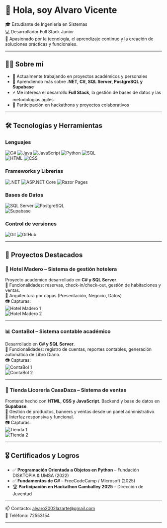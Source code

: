 # 👋 Hola, soy Alvaro Vicente  

🎓 Estudiante de Ingeniería en Sistemas  
💻 Desarrollador Full Stack Junior  
🚀 Apasionado por la tecnología, el aprendizaje continuo y la creación de soluciones prácticas y funcionales.  

---

## 👨‍💻 Sobre mí  
- 🔭 Actualmente trabajando en proyectos académicos y personales  
- 🌱 Aprendiendo más sobre **.NET, C#, SQL Server, PostgreSQL y Supabase**  
- ⚡ Me interesa el desarrollo **Full Stack**, la gestión de bases de datos y las metodologías ágiles  
- 🤝 Participación en hackathons y proyectos colaborativos  

---

## 🛠️ Tecnologías y Herramientas  

### Lenguajes  
![C#](https://img.shields.io/badge/C%23-239120?style=for-the-badge&logo=c-sharp&logoColor=white) 
![Java](https://img.shields.io/badge/Java-007396?style=for-the-badge&logo=java&logoColor=white) 
![JavaScript](https://img.shields.io/badge/JavaScript-F7DF1E?style=for-the-badge&logo=javascript&logoColor=black) 
![Python](https://img.shields.io/badge/Python-3776AB?style=for-the-badge&logo=python&logoColor=white) 
![SQL](https://img.shields.io/badge/SQL-4479A1?style=for-the-badge&logo=database&logoColor=white)  
![HTML](https://img.shields.io/badge/HTML5-E34F26?style=for-the-badge&logo=html5&logoColor=white)
![CSS](https://img.shields.io/badge/CSS3-1572B6?style=for-the-badge&logo=css3&logoColor=white)

### Frameworks y Librerías  
![.NET](https://img.shields.io/badge/.NET-512BD4?style=for-the-badge&logo=dotnet&logoColor=white) 
![ASP.NET Core](https://img.shields.io/badge/ASP.NET%20Core-512BD4?style=for-the-badge&logo=dotnet&logoColor=white)
![Razor Pages](https://img.shields.io/badge/Razor-5C2D91?style=for-the-badge&logo=razorpay&logoColor=white)

### Bases de Datos  
![SQL Server](https://img.shields.io/badge/SQL%20Server-CC2927?style=for-the-badge&logo=microsoftsqlserver&logoColor=white) 
![PostgreSQL](https://img.shields.io/badge/PostgreSQL-336791?style=for-the-badge&logo=postgresql&logoColor=white)  
![Supabase](https://img.shields.io/badge/Supabase-3ECF8E?style=for-the-badge&logo=supabase&logoColor=white)  

### Control de versiones  
![Git](https://img.shields.io/badge/Git-F05032?style=for-the-badge&logo=git&logoColor=white) 
![GitHub](https://img.shields.io/badge/GitHub-181717?style=for-the-badge&logo=github&logoColor=white)  

---

## 📌 Proyectos Destacados  

### 🏨 Hotel Madero – Sistema de gestión hotelera  
Proyecto académico desarrollado en **C# y SQL Server**.  
🔹 Funcionalidades: reservas, check-in/check-out, gestión de habitaciones y ventas.  
🔹 Arquitectura por capas (Presentación, Negocio, Datos)  
📷 Capturas:  
![Hotel Madero 1](ruta/a/tu/imagen1.png)  
![Hotel Madero 2](ruta/a/tu/imagen2.png)

---

### 📊 ContaBol – Sistema contable académico  
Desarrollado en **C# y SQL Server**.  
🔹 Funcionalidades: registro de cuentas, reportes contables, generación automática de Libro Diario.  
📷 Capturas:  
![ContaBol 1](ruta/a/tu/imagen1.png)  
![ContaBol 2](ruta/a/tu/imagen2.png)

---

### 🛒 Tienda Licorería CasaDaza – Sistema de ventas  
Frontend hecho con **HTML, CSS y JavaScript**. Backend y base de datos en **Supabase**.  
🔹 Gestión de productos, banners y ventas desde un panel administrativo.  
🔹 Interfaz responsiva y funcional.  
📷 Capturas:  
![Tienda 1](ruta/a/tu/imagen1.png)  
![Tienda 2](ruta/a/tu/imagen2.png)

---

## 🎖️ Certificados y Logros  

- ✅ **Programación Orientada a Objetos en Python** – Fundación DISKTOPIA & UMSA (2022)  
- ✅ **Fundamentos de C#** – FreeCodeCamp / Microsoft (2025)  
- 🏆 **Participación en Hackathon Camballey 2025** – Dirección de Juventud  

---

📫 Contacto: alvaro2002lazarte@gmail.com  
📱 Teléfono: 72553154

---
